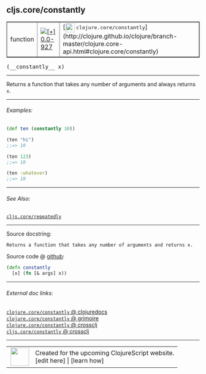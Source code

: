 ## cljs.core/constantly



 <table border="1">
<tr>
<td>function</td>
<td><a href="https://github.com/cljsinfo/cljs-api-docs/tree/0.0-927"><img valign="middle" alt="[+] 0.0-927" title="Added in 0.0-927" src="https://img.shields.io/badge/+-0.0--927-lightgrey.svg"></a> </td>
<td>
[<img height="24px" valign="middle" src="http://i.imgur.com/1GjPKvB.png"> <samp>clojure.core/constantly</samp>](http://clojure.github.io/clojure/branch-master/clojure.core-api.html#clojure.core/constantly)
</td>
</tr>
</table>


 <samp>
(__constantly__ x)<br>
</samp>

---

Returns a function that takes any number of arguments and always returns `x`.

---

###### Examples:

```clj
(def ten (constantly 10))

(ten "hi")
;;=> 10

(ten 123)
;;=> 10

(ten :whatever)
;;=> 10
```

---

###### See Also:

[`cljs.core/repeatedly`](cljs.core_repeatedly.md)<br>

---


Source docstring:

```
Returns a function that takes any number of arguments and returns x.
```


Source code @ [github](https://github.com/clojure/clojurescript/blob/r3190/src/cljs/cljs/core.cljs#L3627-L3629):

```clj
(defn constantly
  [x] (fn [& args] x))
```

<!--
Repo - tag - source tree - lines:

 <pre>
clojurescript @ r3190
└── src
    └── cljs
        └── cljs
            └── <ins>[core.cljs:3627-3629](https://github.com/clojure/clojurescript/blob/r3190/src/cljs/cljs/core.cljs#L3627-L3629)</ins>
</pre>

-->

---



###### External doc links:

[`clojure.core/constantly` @ clojuredocs](http://clojuredocs.org/clojure.core/constantly)<br>
[`clojure.core/constantly` @ grimoire](http://conj.io/store/v1/org.clojure/clojure/1.7.0-beta3/clj/clojure.core/constantly/)<br>
[`clojure.core/constantly` @ crossclj](http://crossclj.info/fun/clojure.core/constantly.html)<br>
[`cljs.core/constantly` @ crossclj](http://crossclj.info/fun/cljs.core.cljs/constantly.html)<br>

---

 <table>
<tr><td>
<img valign="middle" align="right" width="48px" src="http://i.imgur.com/Hi20huC.png">
</td><td>
Created for the upcoming ClojureScript website.<br>
[edit here] | [learn how]
</td></tr></table>

[edit here]:https://github.com/cljsinfo/cljs-api-docs/blob/master/cljsdoc/cljs.core_constantly.cljsdoc
[learn how]:https://github.com/cljsinfo/cljs-api-docs/wiki/cljsdoc-files

<!--

This information was too distracting to show to readers, but I'll leave it
commented here since it is helpful to:

- pretty-print the data used to generate this document
- and show how to retrieve that data



The API data for this symbol:

```clj
{:description "Returns a function that takes any number of arguments and always returns `x`.",
 :ns "cljs.core",
 :name "constantly",
 :signature ["[x]"],
 :history [["+" "0.0-927"]],
 :type "function",
 :related ["cljs.core/repeatedly"],
 :full-name-encode "cljs.core_constantly",
 :source {:code "(defn constantly\n  [x] (fn [& args] x))",
          :title "Source code",
          :repo "clojurescript",
          :tag "r3190",
          :filename "src/cljs/cljs/core.cljs",
          :lines [3627 3629]},
 :examples [{:id "9d5c25",
             :content "```clj\n(def ten (constantly 10))\n\n(ten \"hi\")\n;;=> 10\n\n(ten 123)\n;;=> 10\n\n(ten :whatever)\n;;=> 10\n```"}],
 :full-name "cljs.core/constantly",
 :clj-symbol "clojure.core/constantly",
 :docstring "Returns a function that takes any number of arguments and returns x."}

```

Retrieve the API data for this symbol:

```clj
;; from Clojure REPL
(require '[clojure.edn :as edn])
(-> (slurp "https://raw.githubusercontent.com/cljsinfo/cljs-api-docs/catalog/cljs-api.edn")
    (edn/read-string)
    (get-in [:symbols "cljs.core/constantly"]))
```

-->
